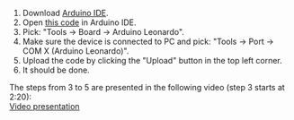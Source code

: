 

1. Download [Arduino IDE](https://www.arduino.cc/en/Main/Software).  
2. Open [this code](https://github.com/michalmonday/supremeDuck/blob/master/source/supremeDuck.ino) in Arduino IDE.  
3. Pick: "Tools -> Board -> Arduino Leonardo".  
4. Make sure the device is connected to PC and pick: "Tools -> Port -> COM X (Arduino Leonardo)".  
5. Upload the code by clicking the "Upload" button in the top left corner.  
6. It should be done.

The steps from 3 to 5 are presented in the following video (step 3 starts at 2:20):  
[Video presentation](https://www.youtube.com/watch?v=KsuUSxYfdU8&index=4&list=PLnVVAaZSdNGtcMunS1_Wy3smTZLlzIaV2)





